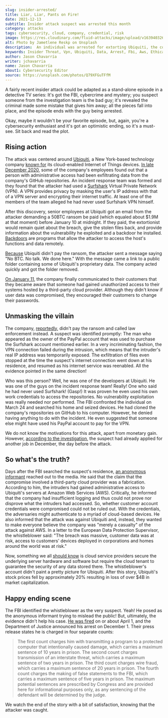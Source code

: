 ```yaml
---
slug: insider-arrested/
title: Liar, Liar, Pants on Fire!
date: 2021-12-13
subtitle: Insider attack suspect was arrested this month
category: attacks
tags: cybersecurity, cloud, company, credential, risk
image: https://res.cloudinary.com/fluid-attacks/image/upload/v1639403262/blog/insider-arrested/cover_insider.webp
alt: Photo by Jametlene Reskp on Unsplash
description:  An individual was arrested for extorting Ubiquiti, the company where he worked as a developer. In this post, we narrate the key points of his attack.
keywords: Insider Threat, Vpn, Ubiquiti, Data, Arrest, Fbi, Aws, Ethical Hacking, Pentesting
author: Jason Chavarría
writer: jchavarria
name: Jason Chavarría
about1: Cybersecurity Editor
source: https://unsplash.com/photos/Q79XFGuTFfM
---
```


A fairly recent insider attack could be adapted
as a stand-alone episode in a detective TV series:
It's got the FBI,
cybercrime and mystery;
you suspect someone from the investigation team is the bad guy;
it's revealed the criminal made some mistake that gives him away;
all the pieces fall into place,
and the episode ends with the guy being arrested.

Okay,
maybe it wouldn't be your favorite episode,
but, again,
you're a cybersecurity enthusiast
and it's got an optimistic ending,
so it's a must-see.
Sit back and read the plot.

## Rising action

The attack was centered around [Ubiquiti](https://www.ui.com/),
a New York-based technology company [known for](https://krebsonsecurity.com/2021/03/whistleblower-ubiquiti-breach-catastrophic/)
its cloud-enabled Internet of Things devices.
[In late December 2020](https://www.justice.gov/usao-sdny/press-release/file/1452706/download),
some of the company's employees found out
that a person with administrative access had been exfiltrating data
from the company's GitHub repositories.
An incident response team was formed
and they found
that the attacker had used a [Surfshark](https://surfshark.com/)
Virtual Private Network (VPN).
A VPN provides privacy by masking the user's IP address
with that of a VPN server
and encrypting their internet traffic.
At least one of the members of the team alleged
he had never used Surfshark VPN himself.

After this discovery,
senior employees at Ubiquiti got an email from the attacker
demanding a 50BTC ransom be paid
(which equaled about $1.9M at that moment)
before January 10 at midnight.
If they paid,
the extortionist would remain quiet about the breach,
give the stolen files back,
and provide information about the vulnerability he exploited
and a backdoor he installed.
[Backdoors](https://nvlpubs.nist.gov/nistpubs/SpecialPublications/NIST.SP.800-83r1.pdf)
are programs
that allow the attacker to access the host's functions and data remotely.

[Because](https://www.justice.gov/usao-sdny/press-release/file/1452706/download)
Ubiquiti didn't pay the ransom,
the attacker sent a message saying "No BTC. No talk. We done here."
With the message came a link to a public folder
containing some of Ubiquiti's proprietary data.
The company acted quickly and got the folder removed.

[On January 11](https://twitter.com/pcsecz/status/1348741883695165442),
the company finally communicated to their customers
that they became aware
that someone had gained unauthorized access to their systems
hosted by a third-party cloud provider.
Although they didn't know if user data was compromised,
they encouraged their customers to change their passwords.

## Unmasking the villain

The company,
[reportedly](https://therecord.media/former-ubiquiti-employee-charged-with-hacking-and-extorting-company/),
didn't pay the ransom and called law enforcement instead.
A suspect was identified promptly:
The man who appeared as the owner of the PayPal account
that was used to purchase the Surfshark account mentioned earlier.
In a very incriminating fashion,
the VPN connection failed during the intrusion,
which means that the intruder's real IP address was temporarily exposed.
The exfiltration of files even stopped
at the time the suspect's internet connection went down at his residence,
and resumed as his internet service was reenabled.
All the evidence pointed in the same direction\!

<cta-banner
  buttontxt="Read more"
  link="/solutions/security-testing/"
  title="Get started with Fluid Attacks' Security Testing solution right now"
/>

Who was this person?
Well,
he was one of the developers at Ubiquiti.
He was one of the guys on the incident response team\!
Really\!
One who said he had never used Surfshark\!
(Gasp\!)
It was proven
he even used his own work credentials to access the repositories.
No vulnerability exploitation was really needed nor performed.
The FBI confronted the individual on March 24
and searched his home and seized devices.
He had cloned the company's repositories on GitHub to his computer.
However,
he denied having anything to do with the incident.
He even suggested
that someone else might have used his PayPal account to pay for the VPN.

We do not know the motivations for this attack,
apart from monetary gain.
However,
[according to the investigation](https://www.justice.gov/usao-sdny/press-release/file/1452706/download),
the suspect had already applied for another job in December,
the day before the attack.

## So what's the truth?

Days after the FBI searched the suspect's residence,
[an anonymous informant](https://krebsonsecurity.com/2021/03/whistleblower-ubiquiti-breach-catastrophic/)
reached out to the media.
He said
that the claim
that the compromise involved a third-party cloud provider was a fabrication.
According to him,
the intruders had gained administrative access to Ubiquiti's servers
at Amazon Web Services (AWS).
Critically,
he informed that the company had insufficient logging
and thus could not prove nor disprove what the intruders had accessed.
So,
whether customer account credentials were compromised could not be ruled out.
With the credentials,
the adversaries might authenticate to a myriad of cloud-based devices.
He also informed that the attack was against Ubiquiti and,
instead,
they wanted to make everyone believe
the company was "merely a casualty" of the attack against AWS.
In a letter to the European Data Protection Supervisor,
the whistleblower said:
"The breach was massive,
customer data was at risk,
access to customers' devices deployed in corporations
and homes around the world was at risk."

Now,
something we all [should know](../shared-responsibility-model/)
is cloud service providers secure the underlying server hardware and software
but require the cloud tenant
to guarantee the security of any data stored there.
The whistleblower's account didn't paint a pretty picture for Ubiquiti.
After this story,
Ubiquiti's stock prices fell by approximately 20%
resulting in loss of over $4B in market capitalization.

## Happy ending scene

The FBI identified the whistleblower as the very suspect.
Yeah\!
He posed as the anonymous informant trying to mislead the public\!
But,
ultimately,
the evidence didn't help his case.
[He was fired](https://www.justice.gov/usao-sdny/press-release/file/1452706/download)
on or about April 1,
and the Department of Justice announced his arrest on December 1.
Their press release states he is charged in four separate counts:

> The first count charges him
> with transmitting a program to a protected computer
> that intentionally caused damage,
> which carries a maximum sentence of 10 years in prison.
> The second count charges transmission of an interstate threat,
> which carries a maximum sentence of two years in prison.
> The third count charges wire fraud,
> which carries a maximum sentence of 20 years in prison.
> The fourth count charges the making of false statements to the FBI,
> which carries a maximum sentence of five years in prison.
> The maximum potential sentences are prescribed by Congress
> and are provided here for informational purposes only,
> as any sentencing of the defendant will be determined by the judge.

We watch the end of the story with a bit of satisfaction,
knowing that the attacker was caught.
